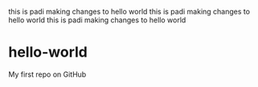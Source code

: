 this is padi making changes to hello world
this is padi making changes to hello world
this is padi making changes to hello world
# hello-world
My first repo on GitHub
